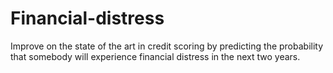 # Financial-distress
Improve on the state of the art in credit scoring by predicting the probability that somebody will experience financial distress in the next two years.
